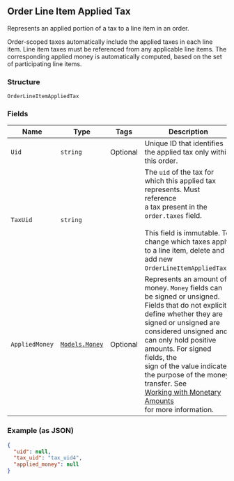 ## Order Line Item Applied Tax

Represents an applied portion of a tax to a line item in an order.

Order-scoped taxes automatically include the applied taxes in each line item.
Line item taxes must be referenced from any applicable line items.
The corresponding applied money is automatically computed, based on the
set of participating line items.

### Structure

`OrderLineItemAppliedTax`

### Fields

| Name | Type | Tags | Description |
|  --- | --- | --- | --- |
| `Uid` | `string` | Optional | Unique ID that identifies the applied tax only within this order. |
| `TaxUid` | `string` |  | The `uid` of the tax for which this applied tax represents.  Must reference<br>a tax present in the `order.taxes` field.<br><br>This field is immutable. To change which taxes apply to a line item, delete and add new<br>`OrderLineItemAppliedTax`s. |
| `AppliedMoney` | [`Models.Money`](/doc/models/money.md) | Optional | Represents an amount of money. `Money` fields can be signed or unsigned.<br>Fields that do not explicitly define whether they are signed or unsigned are<br>considered unsigned and can only hold positive amounts. For signed fields, the<br>sign of the value indicates the purpose of the money transfer. See<br>[Working with Monetary Amounts](https://developer.squareup.com/docs/build-basics/working-with-monetary-amounts)<br>for more information. |

### Example (as JSON)

```json
{
  "uid": null,
  "tax_uid": "tax_uid4",
  "applied_money": null
}
```

